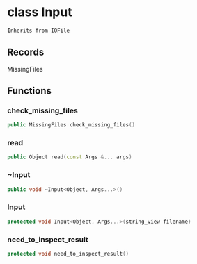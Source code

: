 # class Input


```cpp
Inherits from IOFile
```



## Records

MissingFiles



## Functions

### check_missing_files

```cpp
public MissingFiles check_missing_files()
```


### read

```cpp
public Object read(const Args &... args)
```

### ~Input

```cpp
public void ~Input<Object, Args...>()
```


### Input

```cpp
protected void Input<Object, Args...>(string_view filename)
```


### need_to_inspect_result

```cpp
protected void need_to_inspect_result()
```




